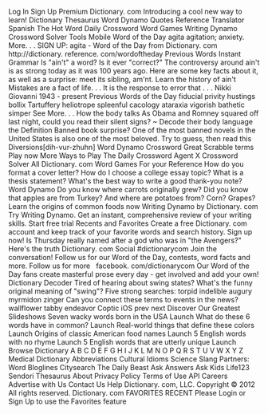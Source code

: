 Log In Sign Up Premium Dictionary. com Introducing a cool new way to learn! Dictionary Thesaurus Word Dynamo Quotes Reference Translator Spanish The Hot Word Daily Crossword Word Games Writing Dynamo Crossword Solver Tools Mobile Word of the Day agita agitation; anxiety. More. . . SIGN UP: agita - Word of the Day from Dictionary. com http://dictionary. reference. com/wordoftheday Previous Words Instant Grammar Is "ain't" a word? Is it ever "correct?" The controversy around ain't is as strong today as it was 100 years ago. Here are some key facts about it, as well as a surprise: meet its sibling, am'nt. Learn the history of ain't Mistakes are a fact of life. . . It is the response to error that . . . Nikki Giovanni 1943 - present Previous Words of the Day fiducial privity hustings bollix Tartuffery heliotrope spleenful cacology ataraxia vigorish bathetic simper See More. . . How the body talks As Obama and Romney squared off last night, could you read their silent signs? ~ Decode their body language the Definition Banned book surprise? One of the most banned novels in the United States is also one of the most beloved. Try to guess, then read this Diversions\[dih-vur-zhuhn\] Word Dynamo Crossword Great Scrabble terms Play now More Ways to Play The Daily Crossword Agent X Crossword Solver All Dictionary. com Word Games For your Reference How do you format a cover letter? How do I choose a college essay topic? What is a thesis statement? What's the best way to write a good thank-you note? Word Dynamo Do you know where carrots originally grew? Did you know that apples are from Turkey? And where are potatoes from? Corn? Grapes? Learn the origins of common foods now Writing Dynamo by Dictionary. com Try Writing Dynamo. Get an instant, comprehensive review of your writing skills. Start free trial Recents and Favorites Create a free Dictionary. com account and keep track of your favorite words and search history. Sign up now! Is Thursday really named after a god who was in "the Avengers?" Here's the truth Dictionary. com Social #dictionarycom Join the conversation! Follow us for our Word of the Day, contests, word facts and more. Follow us for more   facebook. com/dictionarycom Our Word of the Day fans create masterful prose every day - get involved and add your own! Dictionary Decoder Tired of hearing about swing states? What's the funny original meaning of "swing"? Five strong searches: torpid indelible augury myrmidon zinger Can you connect these terms to events in the news? wallflower tabby endeavor Coptic iOS prev next Discover Our Greatest Slideshows Seven wacky words born in the USA Launch What do these 6 words have in common? Launch Real-world things that define these colors Launch Origins of classic American food names Launch 5 English words with no rhyme Launch 5 English words that are utterly unique Launch Browse Dictionary A B C D E F G H I J K L M N O P Q R S T U V W X Y Z Medical Dictionary Abbreviations Cultural Idioms Science Slang Partners: Word Bloglines Citysearch The Daily Beast Ask Answers Ask Kids Life123 Sendori Thesaurus About Privacy Policy Terms of Use API Careers Advertise with Us Contact Us Help Dictionary. com, LLC. Copyright © 2012 All rights reserved. Dictionary. com FAVORITES RECENT Please Login or Sign Up to use the Favorites feature